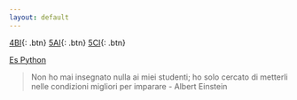 ```yaml
---
layout: default
---
```

[4BI](./4bi.md){: .btn}         [5AI](./5ai.md){: .btn}        [5CI](./5ci.md){: .btn}

[Es Python](/es_python.md)

>

>Non ho mai insegnato nulla ai miei studenti; ho solo cercato di metterli nelle condizioni migliori per imparare - Albert Einstein
